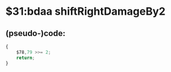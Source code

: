 ﻿
# $31:bdaa shiftRightDamageBy2

<summary></summary>

## (pseudo-)code:
```js
{
	$78,79 >>= 2;
	return;
}
```



